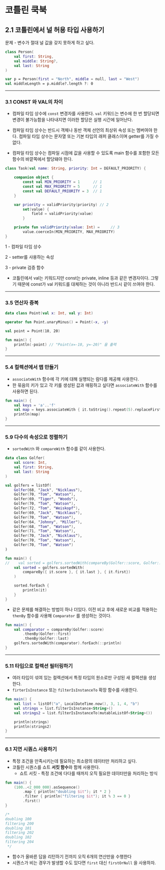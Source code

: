 # 코틀린 쿡북

## 2.1 코틀린에서 널 허용 타입 사용하기

문제 - 변수가 절대 널 값을 갖지 못하게 하고 싶다.

```kotlin
class Person(
	val first: String,
	val middle: String?,
	val last: String
)

var p = Person(first = "North", middle = null, last = "West")
val middleLength = p.middle?.length ?: 0
```

---

### 3.1 CONST 와 VAL의 차이

- 컴파일 타임 상수에 `const` 변경자를 사용한다. `val` 키워드는 변수에 한 번 할당되면 변경이 불가능함을 나타내지면 이러한 할당은 실행 시간에 일어난다.

- 컴파일 타임 상수는 반드시 객체나 동반 객체 선언의 최상위 속성 또는  멤버여야 한다. 컴파일 타임 상수는 문자열 또는 기본 타입의 래퍼 클래스이며 getter를 가질 수 없다.
- 컴파일 타임 상수는 컴파일 시점에 값을 사용할 수 있도록 main 함수를 포함한 모든 함수의 바깥쪽에서 할당돼야 한다.

```kotlin
class Task(val name: String, priority: Int = DEFAULT_PRIORITY) {

    companion object {
        const val MIN_PRIORITY = 1      // 1
        const val MAX_PRIORITY = 5      // 1
        const val DEFAULT_PRIORITY = 3  // 1
    }

    var priority = validPriority(priority) // 2
        set(value) {
            field = validPriority(value)
        }

    private fun validPriority(value: Int) =     // 3
        value.coerceIn(MIN_PRIORITY, MAX_PRIORITY)
}
```

1 - 컴파일 타임 상수

2 - setter를 사용하는 속성

3 - private 검증 함수

- 코틀린에서 val는 키워드지만 const는 private, inline 등과 같은 변경자이다. 그렇기 때문에 const가 val 키워드를 대체하는 것이 아니라 반드시 같이 쓰여야 한다.

---

### 3.5 연산자 중복

```kotlin
data class Point(val x: Int, val y: Int)

operator fun Point.unaryMinus() = Point(-x, -y)

val point = Point(10, 20)

fun main() {
    println(-point) // "Point(x=-10, y=-20)" 을 출력
}
```

---

### 5.4 컬렉션에서 맵 만들기

- `associateWith` 함수에 각 키에 대해 실행되는 람다를 제공해 사용한다.
- 한 묶음의 키가 있고 각 키를 생성된 값과 매핑하고 싶다면 `associateWith` 함수를 사용하면 된다.

```kotlin
fun main() {
    val keys = 'a'..'f'
    val map = keys.associateWith { it.toString().repeat(5).replaceFirstChar(Char::titlecase) }
    println(map)
}
```

---

### 5.9 다수의 속성으로 정렬하기

- `sortedWith` 와 `compareWith` 함수를 같이 사용한다.

```kotlin
data class Golfer(
    val score: Int,
    val first: String,
    val last: String
)

val golfers = listOf(
    Golfer(68, "Jack", "Nicklaus"),
    Golfer(70, "Tom", "Watson"),
    Golfer(69, "Tiger", "Woods"),
    Golfer(70, "Tom", "Watson"),
    Golfer(72, "Tom", "Weiskopf"),
    Golfer(69, "Jack", "Nicklaus"),
    Golfer(70, "Tom", "Watson"),
    Golfer(64, "Johnny", "Miller"),
    Golfer(68, "Tom", "Watson"),
    Golfer(71, "Tom", "Watson"),
    Golfer(70, "Jack", "Nicklaus"),
    Golfer(70, "Tom", "Watson"),
    Golfer(70, "Tom", "Watson")
)

fun main() {
//    val sorted = golfers.sortedWith(compareBy(Golfer::score, Golfer::last, Golfer::first))
    val sorted = golfers.sortedWith(
        compareBy({ it.score }, { it.last }, { it.first})
    )

    sorted.forEach {
        println(it)
    }
}
```

- 같은 문제를 해결하는 방법이 하나 더있다. 이전 비교 후에 새로운 비교를 적용하는 `thenBy` 함수를 사용해 `Comparator` 를 생성하는 것이다.

```kotlin
fun main() {
    val comparator = compareBy(Golfer::score)
        .thenBy(Golfer::first)
        .thenBy(Golfer::last)
    golfers.sortedWith(comparator).forEach(::println)
}
```

---

### 5.11 타입으로 컬렉션 필터링하기

- 여러 타입이 섞여 있는 컬렉션에서 특정 타입의 원소로만 구성된 새 컬렉션을 생성한다.
- `firterIsInstance` 또는 `filterIsInstanceTo` 확장 함수를 사용한다.

```kotlin
fun main() {
	val list = listOf("a", LocalDateTime.now(), 3, 1, 4, "b")
    val strings = list.filterIsInstance<String>()
    val strings2 = list.filterIsInstanceTo(mutableListOf<String>())

    println(strings)
    println(strings2)
}
```

---

### 6.1 지연 시퀀스 사용하기

- 특정 조건을 만족시키는데 필요하는 최소량의 데이터만 처리하고 싶다.
- 코틀린 시퀀스를 쇼트 **서킷 함수**와 함께 사용한다.
    - 쇼트 서킷 - 특정 조건에 다다를 때까지 오직 필요한 데이터만을 처리하는 방식

```kotlin
fun main() {
    (100..<2_000_000).asSequence()
        .map { println("doubling $it"); it * 2 }
        .filter { println("filtering $it"); it % 3 == 0 }
        .first()
}

/*
doubling 100
filtering 200
doubling 101
filtering 202
doubling 102
filtering 204
 */
```

- 함수가 올바른 답을 리턴하기 전까지 오직 6개의 연산만을 수행한다
- 시퀀스가 비는 경우가 발생할 수도 있다면 `first` 대신 `firstOrNull` 을 사용하자.